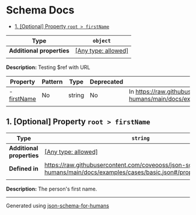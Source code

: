 # Schema Docs

- [1. [Optional] Property `root > firstName`](#firstName)

| Type                      | `object`                                                                  |
| ------------------------- | ------------------------------------------------------------------------- |
| **Additional properties** | [[Any type: allowed]](# "Additional Properties of any type are allowed.") |
|                           |                                                                           |

**Description:** Testing $ref with URL

| Property                   | Pattern | Type   | Deprecated | Definition                                                                                                                     | Title/Description        |
| -------------------------- | ------- | ------ | ---------- | ------------------------------------------------------------------------------------------------------------------------------ | ------------------------ |
| - [firstName](#firstName ) | No      | string | No         | In https://raw.githubusercontent.com/coveooss/json-schema-for-humans/main/docs/examples/cases/basic.json#/properties/firstName | The person's first name. |
|                            |         |        |            |                                                                                                                                |                          |

## <a name="firstName"></a>1. [Optional] Property `root > firstName`

| Type                      | `string`                                                                                                                    |
| ------------------------- | --------------------------------------------------------------------------------------------------------------------------- |
| **Additional properties** | [[Any type: allowed]](# "Additional Properties of any type are allowed.")                                                   |
| **Defined in**            | https://raw.githubusercontent.com/coveooss/json-schema-for-humans/main/docs/examples/cases/basic.json#/properties/firstName |
|                           |                                                                                                                             |

**Description:** The person's first name.

----------------------------------------------------------------------------------------------------------------------------
Generated using [json-schema-for-humans](https://github.com/coveooss/json-schema-for-humans)